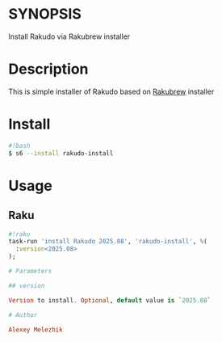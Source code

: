 # SYNOPSIS

Install Rakudo via Rakubrew installer

# Description

This is simple installer of Rakudo based on [Rakubrew](https://rakubrew.org) installer

# Install

```bash
#!bash
$ s6 --install rakudo-install
```

# Usage

## Raku

```raku
#!raku
task-run 'install Rakudo 2025.08', 'rakudo-install', %(
  :version<2025.08>
);

# Parameters

## version

Version to install. Optional, default value is `2025.08`

# Author

Alexey Melezhik


